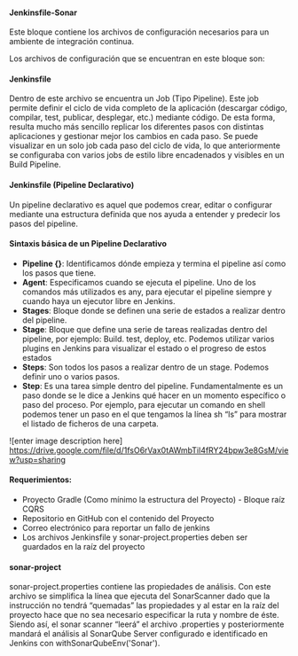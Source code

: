 #### Jenkinsfile-Sonar

Este bloque contiene los archivos de configuración necesarios para un ambiente de integración continua.

Los archivos de configuración que se encuentran en este bloque son:

#### Jenkinsfile
Dentro de este archivo se encuentra un Job (Tipo Pipeline). Este job permite definir el ciclo de vida completo de la aplicación (descargar código, compilar, test, publicar, desplegar, etc.) mediante código. De esta forma, resulta mucho más sencillo replicar los diferentes pasos con distintas aplicaciones y gestionar mejor los cambios en cada paso. Se puede visualizar en un solo job cada paso del ciclo de vida, lo que anteriormente se configuraba con varios jobs de estilo libre encadenados y visibles en un Build Pipeline.

#### Jenkinsfile (Pipeline Declarativo)
Un pipeline declarativo es aquel que podemos crear, editar o configurar mediante una estructura definida que nos ayuda a entender y predecir los pasos del pipeline.

#### Sintaxis básica de un Pipeline Declarativo

- **Pipeline {}**: Identificamos dónde empieza y termina el pipeline así como los pasos que tiene.
- **Agent**: Especificamos cuando se ejecuta el pipeline. Uno de los comandos más utilizados es any, para ejecutar el pipeline siempre y cuando haya un ejecutor libre en Jenkins.
- **Stages**: Bloque donde se definen una serie de estados a realizar dentro del pipeline. 
- **Stage**: Bloque que define una serie de tareas realizadas dentro del pipeline, por ejemplo: Build. test, deploy, etc. Podemos utilizar varios plugins en Jenkins para visualizar el estado o el progreso de estos estados
- **Steps**: Son todos los pasos a realizar dentro de un stage. Podemos definir uno o varios pasos.
- **Step**:  Es una tarea simple dentro del pipeline. Fundamentalmente es un paso donde se le dice a Jenkins qué hacer en un momento específico o paso del proceso. Por ejemplo, para ejecutar un comando en shell podemos tener un paso en el que tengamos la línea sh “ls” para mostrar el listado de ficheros de una carpeta. 

![enter image description here] https://drive.google.com/file/d/1fsO6rVax0tAWmbTil4fRY24bpw3e8GsM/view?usp=sharing

#### Requerimientos: 

 - Proyecto Gradle (Como mínimo la estructura del Proyecto) - Bloque raíz CQRS
 - Repositorio en GitHub con el contenido del Proyecto
 - Correo electrónico para reportar un fallo de jenkins
 - Los archivos Jenkinsfile y sonar-project.properties deben ser guardados en la raíz del proyecto


#### sonar-project

sonar-project.properties contiene las propiedades de análisis. Con este archivo se simplifica la línea que ejecuta del SonarScanner dado que la instrucción no tendrá “quemadas” las propiedades y al estar en la raíz del proyecto hace que no sea necesario especificar la ruta y nombre de éste. Siendo así, el sonar scanner “leerá” el archivo .properties y posteriormente mandará el análisis al SonarQube Server configurado e identificado en Jenkins con ​withSonarQubeEnv(​'Sonar'​).
 